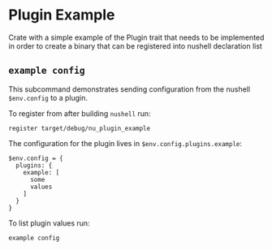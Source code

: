 # Plugin Example

Crate with a simple example of the Plugin trait that needs to be implemented
in order to create a binary that can be registered into nushell declaration list

## `example config`

This subcommand demonstrates sending configuration from the nushell `$env.config` to a plugin.

To register from after building `nushell` run:

```nushell
register target/debug/nu_plugin_example
```

The configuration for the plugin lives in `$env.config.plugins.example`:

```nushell
$env.config = {
  plugins: {
    example: [
      some
      values
    ]
  }
}
```

To list plugin values run:

```nushell
example config
```

